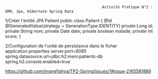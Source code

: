                                                 Activité Pratique N°2 : ORM, Jpa, Hibernate Spring Data
1/Créer l'entité JPA Patient 
                public class Patient {
                        @Id @GeneratedValue(strategy =  GenerationType.IDENTITY)
                        private Long id;
                        private String nom;
                        private Date date;
                        private boolean malade;
                        private int score;
                        }

2/Configuration de  l'unité de persistance dans le ficher application.properties 
          server.port=8085
          spring.datasource.url=jdbc:h2:mem:patients-db
          spring.h2.console.enabled=true

https://github.com/imaneYahya/TP2-Spring/issues/1#issue-2165581889


